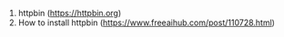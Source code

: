1. httpbin (https://httpbin.org) 
2. How to install httpbin (https://www.freeaihub.com/post/110728.html)
